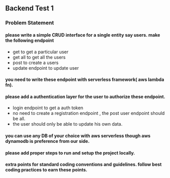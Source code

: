## Backend Test 1

### Problem Statement

#### please write a simple CRUD interface for a single entity say users. make the following endpoint 
- get to get a particular user
- get all to get all the users 
- post to create a users
- update endpoint to update user

#### you need to write these endpoint with serverless framework( aws lambda fn).

#### please add a authentication layer for the user to authorize these endpoint.
-  login endpoint  to get a auth token
-  no need to create a registration endpoint , the post user endpoint should be all.
-  the user should only be able to update his own data.

#### you can use any DB of your choice with aws serverless though aws dynamodb is preference from our side.




#### please add proper steps to run and setup the project locally.

#### extra points for standard coding conventions and guidelines. follow best coding practices to earn these points. 
